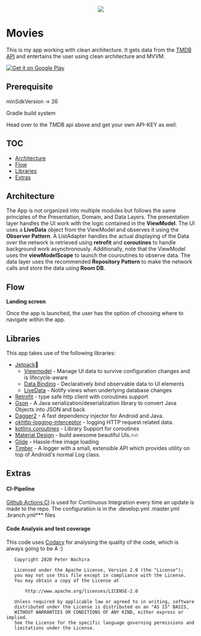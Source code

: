 <p align="center">
<a href="https://www.codacy.com?utm_source=github.com&amp;utm_medium=referral&amp;utm_content=peter-wachira/TMDBClient&amp;utm_campaign=Badge_Grade">
<img src="https://api.codacy.com/project/badge/Grade/1624b5e6304b4104a39e9ad7780404e5"/>
</a>
</p>

# Movies
This is my app working with clean architecture. It gets data from the [TMDB API](https://www.themoviedb.org/documentation/api) and entertains the user using
clean architecture and MVVM.

<a href="https://bit.ly/moveery">
  <img align="center" alt="Get it on Google Play" src="https://github.com/peter-wachira/TMDBClient/blob/master/art/play.png" />
</a>

## Prerequisite

minSdkVersion -> 26

Gradle build system

Head over to the TMDB api above and get your own API-KEY as well.


## TOC

- [Architecture](#architecture)
- [Flow](#flow)
- [Libraries](#libraries)
- [Extras](#extras)

## Architecture

The App is not organized into multiple modules but follows the same principles of
the Presentation, Domain, and Data Layers.
The presentation layer handles the UI work with the logic contained in the **ViewModel**.
The UI uses a **LiveData** object from the ViewModel and observes it using the **Observer Pattern**.
A ListAdapter handles the actual displaying of the Data over the network is retrieved using
**retrofit** and **coroutines** to handle background work asynchronously. Additionally, note that
the ViewModel uses the **viewModelScope** to launch the couroutines to observe data.
The data layer uses the recommended **Repository Pattern** to make the network calls and store the data using
**Room DB**.

## Flow

 **Landing screen**

  Once the app is launched, the user has the option of choosing where to navigate within the app.

## Libraries

This app takes use of the following libraries:

- [Jetpack](https://developer.android.com/jetpack)🚀
  - [Viewmodel](https://developer.android.com/topic/libraries/architecture/viewmodel) - Manage UI data to survive configuration changes and is lifecycle-aware
  - [Data Binding](https://developer.android.com/topic/libraries/data-binding) - Declaratively bind observable data to UI elements
  - [LiveData](https://developer.android.com/topic/libraries/architecture/livedata) - Notify views when underlying database changes
- [Retrofit](https://square.github.io/retrofit/) - type safe http client with coroutines support
- [Gson](https://github.com/google/gson) - A Java serialization/deserialization library to convert Java Objects into JSON and back
- [Dagger2](https://github.com/google/dagger) - A fast dependency injector for Android and Java.
- [okhttp-logging-interceptor](https://github.com/square/okhttp/blob/master/okhttp-logging-interceptor/README.md) - logging HTTP request related data.
- [kotlinx.coroutines](https://github.com/Kotlin/kotlinx.coroutines) - Library Support for coroutines
- [Material Design](https://material.io/develop/android/docs/getting-started/) - build awesome beautiful UIs.🔥🔥
- [Glide](https://github.com/bumptech/glide) - Hassle-free image loading
- [Timber](https://github.com/JakeWharton/timber) - A logger with a small, extensible API which provides utility on top of Android's normal Log class.


## Extras

#### CI-Pipeline

[Github Actions CI](https://github.com/features/actions/) is used for Continuous Integration every time an update is made
to the repo. The configuration is in the .develop.yml .master.yml .branch.yml*** files

#### Code Analysis and test coverage

This code uses [Codacy](https://www.codacy.com/) for analysing the quality of the code, which is
always going to be A :)
```
   Copyright 2020 Peter Wachira
   
   Licensed under the Apache License, Version 2.0 (the "License");
   you may not use this file except in compliance with the License.
   You may obtain a copy of the License at

       http://www.apache.org/licenses/LICENSE-2.0

   Unless required by applicable law or agreed to in writing, software
   distributed under the License is distributed on an "AS IS" BASIS,
   WITHOUT WARRANTIES OR CONDITIONS OF ANY KIND, either express or implied.
   See the License for the specific language governing permissions and
   limitations under the License.
```
